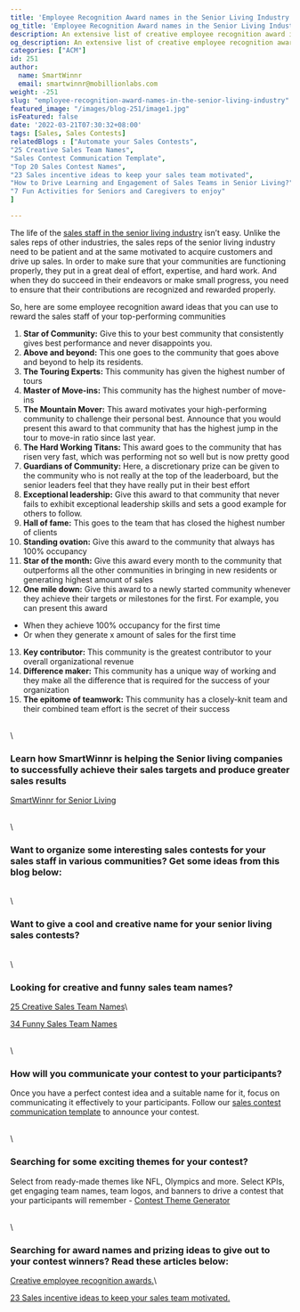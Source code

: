 ```yaml
---
title: 'Employee Recognition Award names in the Senior Living Industry'
og_title: 'Employee Recognition Award names in the Senior Living Industry'
description: An extensive list of creative employee recognition award ideas for the sales staff of the senior living industry
og_description: An extensive list of creative employee recognition award ideas for the sales staff of the senior living industry
categories: ["ACM"]
id: 251
author:
  name: SmartWinnr
  email: smartwinnr@mobillionlabs.com
weight: -251
slug: "employee-recognition-award-names-in-the-senior-living-industry"
featured_image: "/images/blog-251/image1.jpg"
isFeatured: false
date: '2022-03-21T07:30:32+08:00'
tags: [Sales, Sales Contests]
relatedBlogs : ["Automate your Sales Contests",
"25 Creative Sales Team Names",
"Sales Contest Communication Template",
"Top 20 Sales Contest Names",
"23 Sales incentive ideas to keep your sales team motivated",
"How to Drive Learning and Engagement of Sales Teams in Senior Living?",
"7 Fun Activities for Seniors and Caregivers to enjoy"
]

---
```


The life of the [sales staff in the senior living industry](https://www.smartwinnr.com/post/how-to-drive-learning-and-engagement-of-sales-teams-in-senior-living/) isn’t easy. Unlike the sales reps of other industries, the sales reps of the senior living industry need to be patient and at the same motivated to acquire customers and drive up sales. In order to make sure that your communities are functioning properly, they put in a great deal of effort, expertise, and hard work. And when they do succeed in their endeavors or make small progress, you need to ensure that their contributions are recognized and rewarded properly.

So, here are some employee recognition award ideas that you can use to reward the sales staff of your top-performing communities 

1. **Star of Community:** Give this to your best community that consistently gives best performance and never disappoints you. 
2. **Above and beyond:** This one goes to the community that goes above and beyond to help its residents. 
3. **The Touring Experts:** This community has given the highest number of tours
4. **Master of Move-ins:** This community has the highest number of move-ins
5. **The Mountain Mover:** This award motivates your high-performing community to challenge their personal best. Announce that you would present this award to that community that has the highest jump in the tour to move-in ratio since last year. 
6. **The Hard Working Titans:** This award goes to the community that has risen very fast, which was performing not so well but is now pretty good
7. **Guardians of Community:** Here, a discretionary prize can be given to the community who is not really at the top of the leaderboard, but the senior leaders feel that they have really put in their best effort
8. **Exceptional leadership:** Give this award to that community that never fails to exhibit exceptional leadership skills and sets a good example for others to follow. 
9. **Hall of fame:** This goes to the team that has closed the highest number of clients
10. **Standing ovation:** Give this award to the community that always has 100% occupancy
11. **Star of the month:** Give this award every month to the community that outperforms all the other communities in bringing in new residents or generating highest amount of sales
12. **One mile down:** Give this award to a newly started community whenever they achieve their targets or milestones for the first. For example, you can present this award 
  
  * When they achieve 100% occupancy for the first time
  * Or when they generate x amount of sales for the first time
13. **Key contributor:** This community is the greatest contributor to your overall organizational revenue
14. **Difference maker:** This community has a unique way of working and they make all the difference that is required for the success of your organization
15. **The epitome of teamwork:** This community has a closely-knit team and their combined team effort is the secret of their success

\
\

### Learn how SmartWinnr is helping the Senior living companies to successfully achieve their sales targets and produce greater sales results

[SmartWinnr for Senior Living](https://www.smartwinnr.com/solutions/senior-living/)

\
\

### Want to organize some interesting sales contests for your sales staff in various communities? Get some ideas from this blog below:

\
\

### Want to give a cool and creative name for your senior living sales contests?

\
\

### Looking for creative and funny sales team names?

[25 Creative Sales Team Names](https://www.smartwinnr.com/post/25-creative-sales-team-names/)\

[34 Funny Sales Team Names](https://www.smartwinnr.com/post/funny-sales-team-names/)

\
\

### How will you communicate your contest to your participants?

Once you have a perfect contest idea and a suitable name for it, focus on communicating it effectively to your participants. Follow our [sales contest communication template](https://www.smartwinnr.com/post/sales-contest-communication-template/) to announce your contest.
 
\
\

### Searching for some exciting themes for your contest?

Select from ready-made themes like NFL, Olympics and more. Select KPIs, get engaging team names, team logos, and banners to drive a contest that your participants will remember - [Contest Theme Generator](https://tools.smartwinnr.com/#/contest-theme-generator)

\
\

### Searching for award names and prizing ideas to give out to your contest winners? Read these articles below:

[Creative employee recognition awards.](https://www.smartwinnr.com/post/creative-employee-recognition-award-names/)\

[23 Sales incentive ideas to keep your sales team motivated.](https://www.smartwinnr.com/post/sales-incentive-ideas-to-keep-your-sales-team-motivated/)
